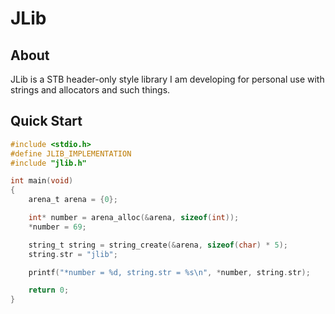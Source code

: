 # JLib

## About

JLib is a STB header-only style library I am developing for personal use with strings and allocators and such things.

## Quick Start

```c
#include <stdio.h>
#define JLIB_IMPLEMENTATION
#include "jlib.h"

int main(void)
{
	arena_t arena = {0};

	int* number = arena_alloc(&arena, sizeof(int));
	*number = 69;

	string_t string = string_create(&arena, sizeof(char) * 5);
	string.str = "jlib";

	printf("*number = %d, string.str = %s\n", *number, string.str);

	return 0;
}
```
